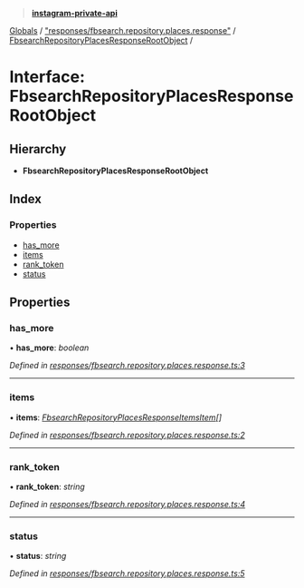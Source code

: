 > **[instagram-private-api](../README.md)**

[Globals](../globals.md) / ["responses/fbsearch.repository.places.response"](../modules/_responses_fbsearch_repository_places_response_.md) / [FbsearchRepositoryPlacesResponseRootObject](_responses_fbsearch_repository_places_response_.fbsearchrepositoryplacesresponserootobject.md) /

# Interface: FbsearchRepositoryPlacesResponseRootObject

## Hierarchy

* **FbsearchRepositoryPlacesResponseRootObject**

## Index

### Properties

* [has_more](_responses_fbsearch_repository_places_response_.fbsearchrepositoryplacesresponserootobject.md#has_more)
* [items](_responses_fbsearch_repository_places_response_.fbsearchrepositoryplacesresponserootobject.md#items)
* [rank_token](_responses_fbsearch_repository_places_response_.fbsearchrepositoryplacesresponserootobject.md#rank_token)
* [status](_responses_fbsearch_repository_places_response_.fbsearchrepositoryplacesresponserootobject.md#status)

## Properties

###  has_more

• **has_more**: *boolean*

*Defined in [responses/fbsearch.repository.places.response.ts:3](https://github.com/Nerixyz/instagram-private-api/blob/e5037ee/src/responses/fbsearch.repository.places.response.ts#L3)*

___

###  items

• **items**: *[FbsearchRepositoryPlacesResponseItemsItem](_responses_fbsearch_repository_places_response_.fbsearchrepositoryplacesresponseitemsitem.md)[]*

*Defined in [responses/fbsearch.repository.places.response.ts:2](https://github.com/Nerixyz/instagram-private-api/blob/e5037ee/src/responses/fbsearch.repository.places.response.ts#L2)*

___

###  rank_token

• **rank_token**: *string*

*Defined in [responses/fbsearch.repository.places.response.ts:4](https://github.com/Nerixyz/instagram-private-api/blob/e5037ee/src/responses/fbsearch.repository.places.response.ts#L4)*

___

###  status

• **status**: *string*

*Defined in [responses/fbsearch.repository.places.response.ts:5](https://github.com/Nerixyz/instagram-private-api/blob/e5037ee/src/responses/fbsearch.repository.places.response.ts#L5)*